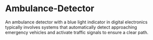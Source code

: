 # Ambulance-Detector
An ambulance detector with a blue light indicator in digital electronics typically involves systems that automatically detect approaching emergency vehicles and activate traffic signals to ensure a clear path.
